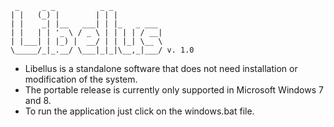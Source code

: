 ```
 _     _ _          _ _
| |   (_) |        | | |
| |    _| |__   ___| | |_   _ ___ 
| |   | | '_ \ / _ \ | | | | / __|
| |___| | |_) |  __/ | | |_| \__ \
\_____/_|_.__/ \___|_|_|\__,_|___/ v. 1.0
```

* Libellus is a standalone software that does not need installation or modification of the system. 
* The portable release is currently only supported in Microsoft Windows 7 and 8.
* To run the application just click on the windows.bat file.
